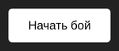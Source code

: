 <!DOCTYPE html>
<html lang="ru">
<head>
  <meta charset="UTF-8" />
  <title>Шахед-симулятор</title>
  <style>
    html, body {
      margin: 0;
      padding: 0;
      overflow: hidden;
      background-color: #222;
      height: 100%;
      font-family: Arial, sans-serif;
      color: #fff;
    }
    #battlefield {
      position: fixed;
      top: 0;
      left: 0;
      width: 100vw;
      height: 100vh;
      background: linear-gradient(to right, red 50%, blue 50%);
      cursor: default;
      padding-bottom: 100px;
      box-sizing: border-box;
    }
    .city {
      position: absolute;
      width: 30px;
      height: 30px;
      background-color: yellow;
      border: 2px solid #333;
      border-radius: 4px;
    }
    .drone {
      position: absolute;
      width: 60px;
      height: 60px;
      background-size: contain;
      background-repeat: no-repeat;
      background-position: center;
      pointer-events: none;
    }
    .explosion {
      position: absolute;
      width: 60px;
      height: 60px;
      background: orange;
      border-radius: 50%;
      opacity: 0.8;
      animation: explode 0.5s ease-out;
      pointer-events: none;
    }
    @keyframes explode {
      0% { transform: scale(0.5); opacity: 1; }
      100% { transform: scale(2); opacity: 0; }
    }
    #startBtn {
      position: absolute;
      top: 50%;
      left: 50%;
      transform: translate(-50%, -50%);
      padding: 20px 40px;
      font-size: 24px;
      background-color: #fff;
      border: none;
      cursor: pointer;
      z-index: 10;
      color: #000;
      border-radius: 8px;
    }

    #weaponPanel {
      position: fixed;
      bottom: 20px;
      left: 50%;
      transform: translateX(-50%);
      background-color: #111;
      border: 2px solid #444;
      border-radius: 12px;
      padding: 10px 20px;
      display: flex;
      align-items: center;
      gap: 20px;
      box-sizing: border-box;
      z-index: 20;
      user-select: none;
      width: 160px;
      justify-content: center;
    }
    .weapon-btn {
      background-color: #333;
      border: 2px solid #555;
      padding: 6px;
      border-radius: 8px;
      cursor: pointer;
      transition: background-color 0.3s, border-color 0.3s;
      width: 60px;
      height: 60px;
      display: flex;
      align-items: center;
      justify-content: center;
      position: relative;
      color: white;
      font-weight: bold;
      font-size: 12px;
      text-align: center;
    }
    .weapon-btn.selected {
      background-color: orange;
      border-color: yellow;
      color: black;
    }
    .weapon-btn img {
      max-width: 50px;
      max-height: 50px;
      pointer-events: none;
      user-select: none;
    }
    /* Отображение кд поверх кнопки */
    .weapon-btn .cooldown {
      position: absolute;
      top: 0;
      left: 0;
      width: 100%;
      height: 100%;
      background: rgba(0,0,0,0.6);
      border-radius: 8px;
      display: flex;
      justify-content: center;
      align-items: center;
      font-size: 20px;
      font-weight: bold;
      color: yellow;
      user-select: none;
    }
  </style>
</head>
<body>
  <button id="startBtn">Начать бой</button>
  <div id="battlefield" style="display:none;"></div>

  <div id="weaponPanel" style="display:none;">
    <div class="weapon-btn selected" data-weapon="shahed" title="Шахед">
      <img src="https://i.postimg.cc/Z5tWNQ9Y/shahed.png" alt="Шахед" />
      <!-- сюда будет таймер кд -->
    </div>
  </div>

  <script>
    const battlefield = document.getElementById('battlefield');
    const startBtn = document.getElementById('startBtn');
    const weaponPanel = document.getElementById('weaponPanel');
    const weaponButtons = document.querySelectorAll('.weapon-btn');

    let selectedWeapon = 'shahed';
    let canShoot = true; // флаг кд

    weaponButtons.forEach(btn => {
      btn.addEventListener('click', () => {
        if (!canShoot) return; // нельзя менять оружие пока кд
        weaponButtons.forEach(b => b.classList.remove('selected'));
        btn.classList.add('selected');
        selectedWeapon = btn.dataset.weapon;
      });
    });

    startBtn.onclick = () => {
      startBtn.style.display = 'none';
      battlefield.style.display = 'block';
      weaponPanel.style.display = 'flex';
      spawnCities();
    };

    function spawnCities() {
      for (let i = 0; i < 10; i++) {
        const city = document.createElement('div');
        city.className = 'city';
        const x = Math.random() * (window.innerWidth - 30);
        const y = Math.random() * (window.innerHeight - 30 - 100);
        city.style.left = x + 'px';
        city.style.top = y + 'px';
        battlefield.appendChild(city);
      }
    }

    function setCooldown(btn, seconds) {
      canShoot = false;

      // Создаём элемент с таймером
      const cdElem = document.createElement('div');
      cdElem.className = 'cooldown';
      cdElem.textContent = seconds;
      btn.appendChild(cdElem);

      let timeLeft = seconds;
      const interval = setInterval(() => {
        timeLeft--;
        if (timeLeft > 0) {
          cdElem.textContent = timeLeft;
        } else {
          clearInterval(interval);
          btn.removeChild(cdElem);
          canShoot = true;
        }
      }, 1000);
    }

    battlefield.onclick = (e) => {
      if (e.clientY > window.innerHeight - 100) return; // не стрелять из меню
      if (!canShoot) return; // ждём кд

      if (selectedWeapon === 'shahed') {
        const drone = document.createElement('div');
        drone.className = 'drone';
        drone.style.backgroundImage = "url('https://i.postimg.cc/Z5tWNQ9Y/shahed.png')";

        const startX = window.innerWidth / 2;
        const startY = window.innerHeight - 100;

        drone.style.left = (startX - 30) + 'px';
        drone.style.top = startY + 'px';
        battlefield.appendChild(drone);

        const targetX = e.clientX;
        const targetY = e.clientY;

        const duration = 1000;
        const deltaX = targetX - startX;
        const deltaY = targetY - startY;
        const startTime = performance.now();

        function animate(time) {
          const elapsed = time - startTime;
          const progress = Math.min(elapsed / duration, 1);
          const currentX = startX + deltaX * progress;
          const currentY = startY + deltaY * progress;
          drone.style.left = (currentX - 30) + 'px';
          drone.style.top = (currentY - 30) + 'px';

          if (progress < 1) {
            requestAnimationFrame(animate);
          } else {
            battlefield.removeChild(drone);
            const explosion = document.createElement('div');
            explosion.className = 'explosion';
            explosion.style.left = (targetX - 30) + 'px';
            explosion.style.top = (targetY - 30) + 'px';
            battlefield.appendChild(explosion);
            setTimeout(() => battlefield.removeChild(explosion), 500);
          }
        }

        requestAnimationFrame(animate);

        // Запускаем кд на 3 секунды на кнопке шахеда
        const btn = document.querySelector('.weapon-btn.selected');
        setCooldown(btn, 3);
      }
    };
  </script>
</body>
</html>
